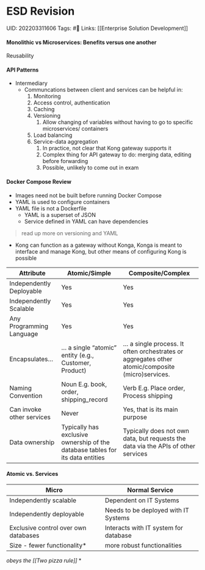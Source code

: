 # ESD Revision
UID: 202203311606
Tags: #🌱 
Links: [[Enterprise Solution Development]]

#### Monolithic vs Microservices: Benefits versus one another
Reusability

#### API Patterns
- Intermediary
	- Communcations between client and services can be helpful in:
		1.  Monitoring
		2. Access control, authentication
		3. Caching
		4. Versioning
			1.  Allow changing of variables without having to go to specific microservices/ containers
		5. Load balancing
		6.  Service-data aggregation
			1.  In practice, not clear that Kong gateway supports it
			2. Complex thing for API gateway to do: merging data, editing before forwarding
			3. Possible, unlikely to come out in exam

#### Docker Compose Review
- Images need not be built before running Docker Compose
- YAML is used to configure containers
- YAML file is not a Dockerfile
	- YAML is a superset of JSON
	- Service defined in YAML can have dependencies
> read up more on versioning and YAML
- Kong can function as a gateway without Konga, Konga is meant to interface and manage Kong, but other means of configuring Kong is possible
 
|Attribute|Atomic/Simple|Composite/Complex|
|----|---|---|
|Independently Deployable|Yes|Yes|
|Independently Scalable|Yes|Yes|
|Any Programming Language|Yes|Yes|
|Encapsulates…|… a single “atomic” entity (e.g., Customer, Product)|… a single process. It often orchestrates or aggregates other atomic/composite (micro)services.|
|Naming Convention|Noun E.g. book, order, shipping_record|Verb E.g. Place order, Process shipping|
|Can invoke other services|Never|Yes, that is its main purpose|
|Data ownership|Typically has exclusive ownership of the database tables for its data entities |Typically does not own data, but requests the data via the APIs of other services|

#### Atomic vs. Services
| Micro | Normal Service|
|---|---|
|Independently scalable| Dependent on IT Systems|
| Independently deployable | Needs to be deployed with IT Systems|
| Exclusive control over own databases | Interacts with IT system for database|
| Size - fewer functionality* | more robust functionalities|

*obeys the [[Two pizza rule]]* *
